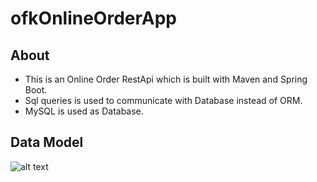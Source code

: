 # ofkOnlineOrderApp

## About

 - This is an Online Order RestApi which is built with Maven and Spring Boot.
 - Sql queries is used to communicate with Database instead of ORM.
 - MySQL is used as Database.
 
 
 ## Data Model
 
 ![alt text](https://user-images.githubusercontent.com/87907988/205632075-b84231fa-b302-490c-88cd-c9efe827fb18.jpeg)
 
 
